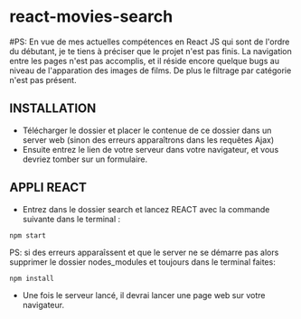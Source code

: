 # react-movies-search
 
#PS: En vue de mes actuelles compétences en React JS qui sont de l'ordre du débutant, je te tiens à préciser que le projet n'est pas finis. La navigation entre les pages n'est pas accomplis, et il réside encore quelque bugs au niveau de l'apparation des images de films. De plus le filtrage par catégorie n'est pas présent.


## INSTALLATION


- Télécharger le dossier et placer le contenue de ce dossier dans un server web (sinon des erreurs apparaîtrons dans les requêtes Ajax)
- Ensuite entrez le lien de votre serveur dans votre navigateur, et vous devriez tomber sur un formulaire.



## APPLI REACT



- Entrez dans le dossier search et lancez REACT avec la commande suivante dans le terminal : 

```npm start```

PS: si des erreurs apparaîssent et que le server ne se démarre pas alors supprimer le dossier nodes_modules et toujours dans le terminal faites: 

```npm install```

- Une fois le serveur lancé, il devrai lancer une page web sur votre navigateur.

